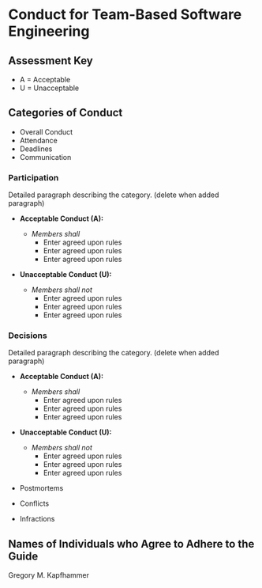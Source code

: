 # Conduct for Team-Based Software Engineering

## Assessment Key

* A = Acceptable
* U = Unacceptable

## Categories of Conduct

* Overall Conduct
* Attendance
* Deadlines
* Communication

### Participation

Detailed paragraph describing the category. (delete when added paragraph)

* **Acceptable Conduct (A):**
  * *Members shall*
    * Enter agreed upon rules
    * Enter agreed upon rules
    * Enter agreed upon rules

* **Unacceptable Conduct (U):**
  * *Members shall not*
    * Enter agreed upon rules
    * Enter agreed upon rules
    * Enter agreed upon rules

### Decisions

Detailed paragraph describing the category. (delete when added paragraph)

* **Acceptable Conduct (A):**
  * *Members shall*
    * Enter agreed upon rules
    * Enter agreed upon rules
    * Enter agreed upon rules

* **Unacceptable Conduct (U):**
  * *Members shall not*
    * Enter agreed upon rules
    * Enter agreed upon rules
    * Enter agreed upon rules

* Postmortems
* Conflicts
* Infractions

## Names of Individuals who Agree to Adhere to the Guide

Gregory M. Kapfhammer
